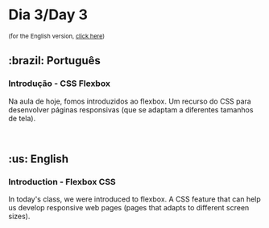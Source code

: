 # Dia 3/Day 3

<small>(for the English version, <a href="#en">click here</a>)</small>

<h2>:brazil: Português</h2>
<h3>Introdução - CSS Flexbox</h3>
<p>Na aula de hoje, fomos introduzidos ao flexbox. Um recurso do CSS para desenvolver páginas responsivas (que se adaptam a diferentes tamanhos de tela).</p>
<br>

<h2 id="en">:us: English</h2>
<h3>Introduction - Flexbox CSS</h3>
<p>In today's class, we were introduced to flexbox. A CSS feature that can help us develop responsive web pages (pages that adapts to different screen sizes).</p>
